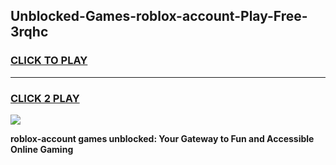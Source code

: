 
## Unblocked-Games-roblox-account-Play-Free-3rqhc
<h3>
<a href="https://premium76.site?title=roblox-account&ref=09A">CLICK TO PLAY</a></h3>
<hr>

<h3>
<a href="https://premium76.site?title=roblox-account&ref=09A">CLICK 2 PLAY</a>
  
</h3>

<a href="https://premium76.site?title=roblox-account&ref=09A"><img src="https://clearcache.store/games.png"></a>


**roblox-account games unblocked: Your Gateway to Fun and Accessible Online Gaming**

